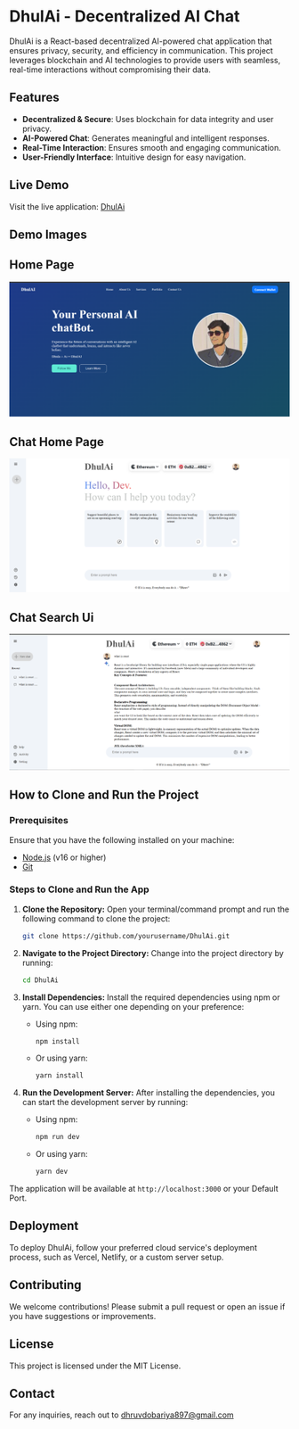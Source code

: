 # DhulAi - Decentralized AI Chat

DhulAi is a React-based decentralized AI-powered chat application that ensures privacy, security, and efficiency in communication. This project leverages blockchain and AI technologies to provide users with seamless, real-time interactions without compromising their data.

## Features

- **Decentralized & Secure**: Uses blockchain for data integrity and user privacy.
- **AI-Powered Chat**: Generates meaningful and intelligent responses.
- **Real-Time Interaction**: Ensures smooth and engaging communication.
- **User-Friendly Interface**: Intuitive design for easy navigation.

## Live Demo

Visit the live application: [DhulAi](https://ai-chat-r2ezpmrk0-dhruvs-projects-91859a0e.vercel.app/)

## Demo Images

## Home Page

![img alt](chatbot/Demo3.png)

## Chat Home Page

![img alt](chatbot/Demo2.png)

## Chat Search Ui
![img alt](chatbot/Demo1.png)

## How to Clone and Run the Project

### Prerequisites
Ensure that you have the following installed on your machine:
- [Node.js](https://nodejs.org/) (v16 or higher)
- [Git](https://git-scm.com/)

### Steps to Clone and Run the App

1. **Clone the Repository:**
   Open your terminal/command prompt and run the following command to clone the project:
   ```bash
   git clone https://github.com/yourusername/DhulAi.git
   ```

2. **Navigate to the Project Directory:**
   Change into the project directory by running:
   ```bash
   cd DhulAi
   ```

3. **Install Dependencies:**
   Install the required dependencies using npm or yarn. You can use either one depending on your preference:
   
   - Using npm:
     ```bash
     npm install
     ```
   - Or using yarn:
     ```bash
     yarn install
     ```

4. **Run the Development Server:**
   After installing the dependencies, you can start the development server by running:
   
   - Using npm:
     ```bash
     npm run dev
     ```
   - Or using yarn:
     ```bash
     yarn dev
     ```

The application will be available at `http://localhost:3000` or your Default Port.

## Deployment
To deploy DhulAi, follow your preferred cloud service's deployment process, such as Vercel, Netlify, or a custom server setup.

## Contributing
We welcome contributions! Please submit a pull request or open an issue if you have suggestions or improvements.

## License
This project is licensed under the MIT License.

## Contact
For any inquiries, reach out to dhruvdobariya897@gmail.com

